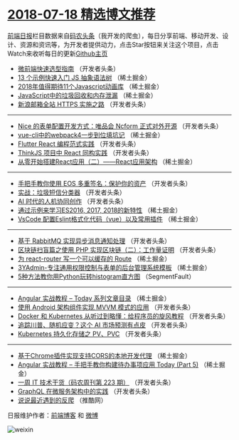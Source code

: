 # [2018-07-18 精选博文推荐](https://toutiao.qdkfweb.cn/date/2018/07/18)

[前端日报](https://qdkfweb.cn/c/news)栏目数据来自[码农头条](https://toutiao.qdkfweb.cn/)（我开发的爬虫），每日分享前端、移动开发、设计、资源和资讯等，为开发者提供动力，点击Star按钮来关注这个项目，点击Watch来收听每日的更新[Github主页](https://github.com/kujian/frontendDaily)
* [微前端快速选型指南](https://toutiao.qdkfweb.cn/80291.html) （开发者头条）
* [13 个示例快速入门 JS 抽象语法树](https://toutiao.qdkfweb.cn/80262.html) （稀土掘金）
* [2018年值得期待11个Javascript动画库](https://toutiao.qdkfweb.cn/80261.html) （稀土掘金）
* [JavaScript中的垃圾回收和内存泄漏](https://toutiao.qdkfweb.cn/80267.html) （稀土掘金）
* [新浪邮箱全站 HTTPS 实施之路](https://toutiao.qdkfweb.cn/80285.html) （开发者头条）

***
* [Nice 的表单配置开发方式：唯品会 Ncform 正式对外开源](https://toutiao.qdkfweb.cn/80375.html) （开发者头条）
* [vue-cli中的webpack4一步到位填坑记](https://toutiao.qdkfweb.cn/80271.html) （稀土掘金）
* [Flutter React 编程范式实践](https://toutiao.qdkfweb.cn/80382.html) （开发者头条）
* [ThinkJS 项目中 React 同构实践](https://toutiao.qdkfweb.cn/80296.html) （开发者头条）
* [从零开始搭建React应用（二）——React应用架构](https://toutiao.qdkfweb.cn/80260.html) （稀土掘金）

***
* [手把手教你使用 EOS 多重签名：保护你的资产](https://toutiao.qdkfweb.cn/80299.html) （开发者头条）
* [实战：垃圾短信分类器](https://toutiao.qdkfweb.cn/80300.html) （开发者头条）
* [AI 时代的人机协同创作](https://toutiao.qdkfweb.cn/80380.html) （开发者头条）
* [通过示例来学习ES2016, 2017, 2018的新特性](https://toutiao.qdkfweb.cn/80266.html) （稀土掘金）
* [VsCode 配置Eslint格式化代码（vue）以及常用插件](https://toutiao.qdkfweb.cn/80273.html) （稀土掘金）

***
* [基于 RabbitMQ 实现异步消息通知处理](https://toutiao.qdkfweb.cn/80371.html) （开发者头条）
* [区块链扫盲篇之使用 PHP 实现区块链（二）：工作量证明](https://toutiao.qdkfweb.cn/80387.html) （开发者头条）
* [为 react-router 写一个可以缓存的 Route](https://toutiao.qdkfweb.cn/80269.html) （稀土掘金）
* [3YAdmin-专注通用权限控制与表单的后台管理系统模板](https://toutiao.qdkfweb.cn/80259.html) （稀土掘金）
* [5种方法教你用Python玩转histogram直方图](https://toutiao.qdkfweb.cn/80257.html) （SegmentFault）

***
* [Angular 实战教程 &#8211; Today 系列文章目录](https://toutiao.qdkfweb.cn/80341.html) （稀土掘金）
* [使用 Android 架构组件实现 MVVM 模式的应用](https://toutiao.qdkfweb.cn/80290.html) （开发者头条）
* [Docker 和 Kubernetes 从听过到略懂：给程序员的旋风教程](https://toutiao.qdkfweb.cn/80369.html) （开发者头条）
* [追踪川普、随机应变？这个 AI 市场预测有点皮](https://toutiao.qdkfweb.cn/80301.html) （开发者头条）
* [Kubernetes 持久化存储之 PV、PVC](https://toutiao.qdkfweb.cn/80381.html) （开发者头条）

***
* [基于Chrome插件实现支持CORS的本地开发代理](https://toutiao.qdkfweb.cn/80272.html) （稀土掘金）
* [Angular 实战教程 &#8211; 手把手教你构建待办事项应用 Today (Part 5)](https://toutiao.qdkfweb.cn/80342.html) （稀土掘金）
* [一周 IT 技术干货（码农周刊第 223 期）](https://toutiao.qdkfweb.cn/80370.html) （开发者头条）
* [GraphQL 在微服务架构中的实践](https://toutiao.qdkfweb.cn/80281.html) （开发者头条）
* [说说最近遇到的反爬](https://toutiao.qdkfweb.cn/80329.html) （推酷网）

日报维护作者：[前端博客](https://qdkfweb.cn/) 和 [微博](https://qdkfweb.cn/go/weibo)

![weixin](https://user-images.githubusercontent.com/3055447/38468989-651132ac-3b80-11e8-8e6b-15122322a9d7.png)